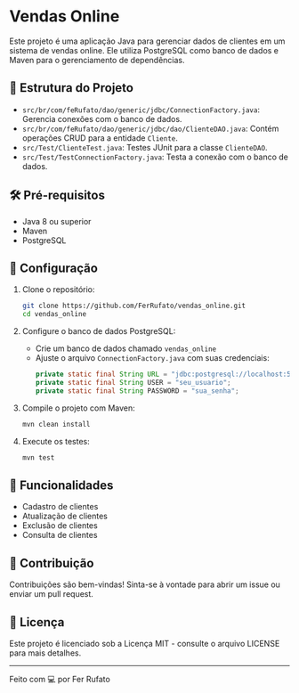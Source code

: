 

# Vendas Online

Este projeto é uma aplicação Java para gerenciar dados de clientes em um sistema de vendas online. Ele utiliza PostgreSQL como banco de dados e Maven para o gerenciamento de dependências.

## 🚀 Estrutura do Projeto
- `src/br/com/feRufato/dao/generic/jdbc/ConnectionFactory.java`: Gerencia conexões com o banco de dados.
- `src/br/com/feRufato/dao/generic/jdbc/dao/ClienteDAO.java`: Contém operações CRUD para a entidade `Cliente`.
- `src/Test/ClienteTest.java`: Testes JUnit para a classe `ClienteDAO`.
- `src/Test/TestConnectionFactory.java`: Testa a conexão com o banco de dados.

## 🛠️ Pré-requisitos
- Java 8 ou superior
- Maven
- PostgreSQL

## 📝 Configuração
1. Clone o repositório:
   ```bash
   git clone https://github.com/FerRufato/vendas_online.git
   cd vendas_online
   ```

2. Configure o banco de dados PostgreSQL:
   - Crie um banco de dados chamado `vendas_online`
   - Ajuste o arquivo `ConnectionFactory.java` com suas credenciais:
     ```java
     private static final String URL = "jdbc:postgresql://localhost:5432/vendas_online";
     private static final String USER = "seu_usuario";
     private static final String PASSWORD = "sua_senha";
     ```

3. Compile o projeto com Maven:
   ```bash
   mvn clean install
   ```

4. Execute os testes:
   ```bash
   mvn test
   ```

## 📜 Funcionalidades
- Cadastro de clientes
- Atualização de clientes
- Exclusão de clientes
- Consulta de clientes

## 🤝 Contribuição
Contribuições são bem-vindas! Sinta-se à vontade para abrir um issue ou enviar um pull request.

## 📝 Licença
Este projeto é licenciado sob a Licença MIT - consulte o arquivo LICENSE para mais detalhes.

---
Feito com 💻 por Fer Rufato

